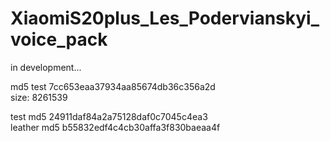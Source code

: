 # XiaomiS20plus_Les_Podervianskyi_voice_pack
in development...  
  
md5 test 7cc653eaa37934aa85674db36c356a2d  
size: 8261539

test md5 24911daf84a2a75128daf0c7045c4ea3  
leather md5 b55832edf4c4cb30affa3f830baeaa4f
